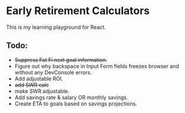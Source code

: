 # Early Retirement Calculators

This is my learning playground for React.

## Todo:
- ~~Suppress Fat Fi next goal information.~~
- Figure out why backspace in Input Form fields freezes browser and without any DevConsole errors.
- Add adjustable ROI.
- ~~add SWR calc~~
- make SWR adjustable.
- Add savings rate & salary OR monthly savings.
- Create ETA to goals based on savings projections. 